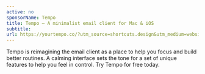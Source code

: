 ```yaml
---
active: no
sponsorName: Tempo
title: Tempo — A minimalist email client for Mac & iOS
subtitle:
url: https://yourtempo.co/?utm_source=shortcuts.design&utm_medium=website&utm_campaign=shortcuts.design_sept
---
```


Tempo is reimagining the email client as a place to help you focus and build better routines. A calming interface sets the tone for a set of unique features to help you feel in control. Try Tempo for free today.